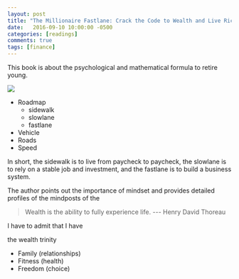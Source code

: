 ```yaml
---
layout: post
title: "The Millionaire Fastlane: Crack the Code to Wealth and Live Rich for a Lifetime by MJ DeMarco"
date:   2016-09-10 10:00:00 -0500
categories: [readings]
comments: true
tags: [finance]
---
```


This book is about the psychological and mathematical formula to retire young.

<a href="https://www.amazon.com/gp/product/0984358102/ref=as_li_tl?ie=UTF8&camp=1789&creative=9325&creativeASIN=0984358102&linkCode=as2&tag=nosarthur2016-20&linkId=8b5c5a5e53aa2ac088b0a7db33d06636" target="_blank"><img border="0" src="//ws-na.amazon-adsystem.com/widgets/q?_encoding=UTF8&MarketPlace=US&ASIN=0984358102&ServiceVersion=20070822&ID=AsinImage&WS=1&Format=_SL250_&tag=nosarthur2016-20" ></a><img src="//ir-na.amazon-adsystem.com/e/ir?t=nosarthur2016-20&l=am2&o=1&a=0984358102" width="1" height="1" border="0" alt="" style="border:none !important; margin:0px !important;" />

* Roadmap
    * sidewalk
    * slowlane
    * fastlane
* Vehicle
* Roads
* Speed

In short, the sidewalk is to live from paycheck to paycheck, the slowlane
is to rely on a stable job and investment, and the fastlane is to build a
business system.

The author points out the importance of mindset
and provides detailed profiles of the mindposts of the 

> Wealth is the ability to fully experience life. --- Henry David Thoreau

I have to admit that I have 


the wealth trinity

* Family (relationships)
* Fitness (health)
* Freedom (choice)


